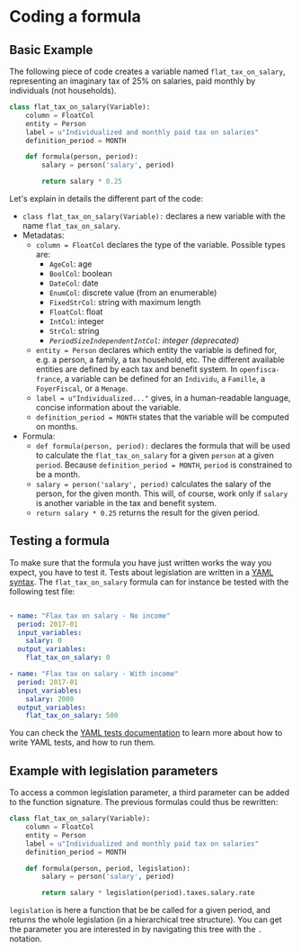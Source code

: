 # Coding a formula

## Basic Example

The following piece of code creates a variable named `flat_tax_on_salary`, representing an imaginary tax of 25% on salaries, paid monthly by individuals (not households).

```py
class flat_tax_on_salary(Variable):
    column = FloatCol
    entity = Person
    label = u"Individualized and monthly paid tax on salaries"
    definition_period = MONTH

    def formula(person, period):
        salary = person('salary', period)

        return salary * 0.25
```

Let's explain in details the different part of the code:
- `class flat_tax_on_salary(Variable):` declares a new variable with the name `flat_tax_on_salary`.
- Metadatas:
  - `column = FloatCol` declares the type of the variable. Possible types are:
    - `AgeCol`: age
    - `BoolCol`: boolean
    - `DateCol`: date
    - `EnumCol`: discrete value (from an enumerable)
    - `FixedStrCol`: string with maximum length
    - `FloatCol`: float
    - `IntCol`: integer
    - `StrCol`: string
    - *`PeriodSizeIndependentIntCol`: integer (deprecated)*
  - `entity = Person` declares which entity the variable is defined for, e.g. a person, a family, a tax household, etc. The different available entities are defined by each tax and benefit system. In `openfisca-france`, a variable can be defined for an `Individu`, a `Famille`, a `FoyerFiscal`, or a `Menage`.
  - `label = u"Individualized..."` gives, in a human-readable language, concise information about the variable.
  - `definition_period = MONTH` states that the variable will be computed on months.
- Formula:
  - `def formula(person, period):` declares the formula that will be used to calculate the `flat_tax_on_salary` for a given `person` at a given `period`. Because `definition_period = MONTH`, `period` is constrained to be a month.
  - `salary = person('salary', period)` calculates the salary of the person, for the given month. This will, of course, work only if `salary` is another variable in the tax and benefit system.
  - `return salary * 0.25` returns the result for the given period.

## Testing a formula

To make sure that the formula you have just written works the way you expect, you have to test it. Tests about legislation are written in a [YAML syntax](writing_yaml_tests.md). The `flat_tax_on_salary` formula can for instance be tested with the following test file:

```yaml

- name: "Flax tax on salary - No income"
  period: 2017-01
  input_variables:
    salary: 0
  output_variables:
    flat_tax_on_salary: 0

- name: "Flax tax on salary - With income"
  period: 2017-01
  input_variables:
    salary: 2000
  output_variables:
    flat_tax_on_salary: 500
```

You can check the [YAML tests documentation](writing_yaml_tests.md) to learn more about how to write YAML tests, and how to run them.

## Example with legislation parameters

To access a common legislation parameter, a third parameter can be added to the function signature. The previous formulas could thus be rewritten:

```py
class flat_tax_on_salary(Variable):
    column = FloatCol
    entity = Person
    label = u"Individualized and monthly paid tax on salaries"
    definition_period = MONTH

    def formula(person, period, legislation):
        salary = person('salary', period)

        return salary * legislation(period).taxes.salary.rate
```

`legislation` is here a function that be be called for a given period, and returns the whole legislation (in a hierarchical tree structure). You can get the parameter you are interested in by navigating this tree with the `.` notation.
